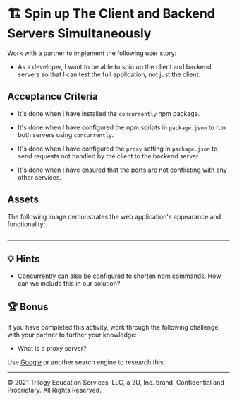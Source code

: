 # 🏗️  Spin up The Client and Backend Servers Simultaneously

Work with a partner to implement the following user story:

* As a developer, I want to be able to spin up the client and backend servers so that I can test the full application, not just the client.

## Acceptance Criteria

* It's done when I have installed the `concurrently` npm package.

* It's done when I have configured the npm scripts in `package.json` to run both servers using `concurrently`.

* It's done when I have configured the `proxy` setting in `package.json` to send requests not handled by the client to the backend server.

* It's done when I have ensured that the ports are not conflicting with any other services.

## Assets

The following image demonstrates the web application's appearance and functionality:

![]()

---

## 💡 Hints

* Concurrently can also be configured to shorten npm commands. How can we include this in our solution?

## 🏆 Bonus

If you have completed this activity, work through the following challenge with your partner to further your knowledge:

* What is a proxy server?

Use [Google](https://www.google.com) or another search engine to research this.

---
© 2021 Trilogy Education Services, LLC, a 2U, Inc. brand. Confidential and Proprietary. All Rights Reserved.

